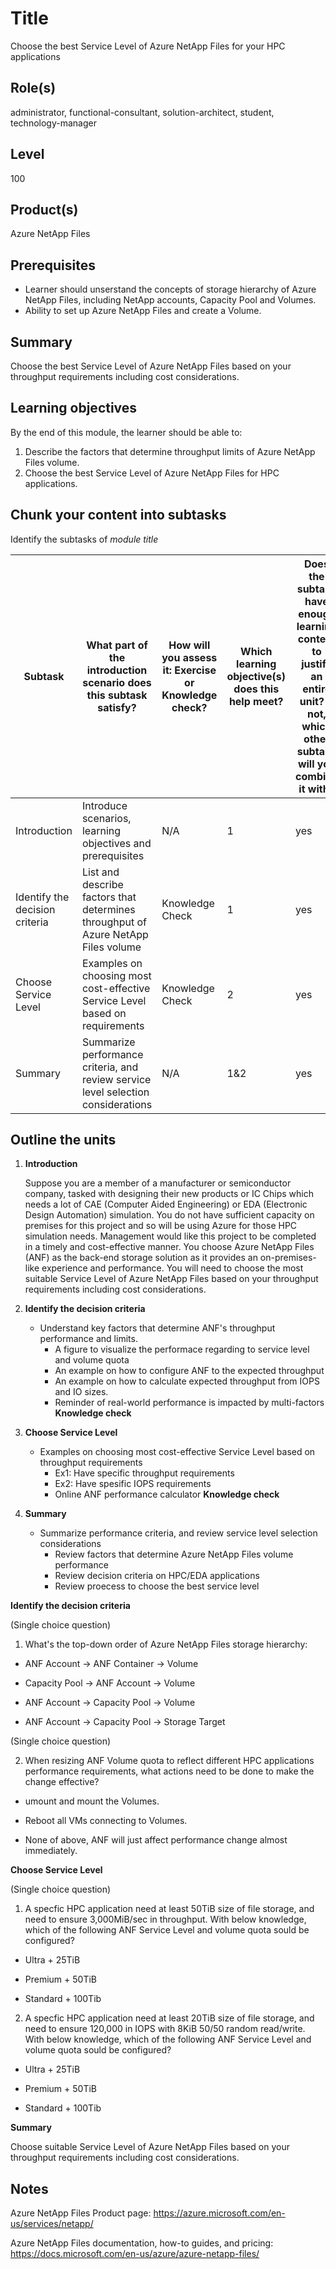 # Title

Choose the best Service Level of Azure NetApp Files for your HPC applications

## Role(s)

administrator, functional-consultant, solution-architect, student, technology-manager

## Level

100

## Product(s)

Azure NetApp Files

## Prerequisites

- Learner should unserstand the concepts of storage hierarchy of Azure NetApp Files, including NetApp accounts, Capacity Pool and Volumes.
- Ability to set up Azure NetApp Files and create a Volume. 

## Summary

Choose the best Service Level of Azure NetApp Files based on your throughput requirements including cost considerations.

## Learning objectives

By the end of this module, the learner should be able to:
1. Describe the factors that determine throughput limits of Azure NetApp Files volume.
2. Choose the best Service Level of Azure NetApp Files for HPC applications.

## Chunk your content into subtasks

Identify the subtasks of *module title*

| Subtask | What part of the introduction scenario does this subtask satisfy? | How will you assess it: **Exercise or Knowledge check**? | Which learning objective(s) does this help meet? | Does the subtask have enough learning content to justify an entire unit? If not, which other subtask will you combine it with? |
| ---- | ---- | ---- | ---- | ---- |
| Introduction | Introduce scenarios, learning objectives and prerequisites  | N/A | 1 | yes |
| Identify the decision criteria | List and describe factors that determines throughput of Azure NetApp Files volume | Knowledge Check | 1 | yes |
| Choose Service Level | Examples on choosing most cost-effective Service Level based on requirements | Knowledge Check | 2 | yes |
| Summary | Summarize performance criteria, and review service level selection considerations | N/A | 1&2 | yes |

## Outline the units

1. **Introduction**

    Suppose you are a member of a manufacturer or semiconductor company, tasked with designing their new products or IC Chips which needs a lot of CAE (Computer Aided Engineering) or EDA (Electronic Design Automation) simulation. You do not have sufficient capacity on premises for this project and so will be using Azure for those HPC simulation needs. Management would like this project to be completed in a timely and cost-effective manner. You choose Azure NetApp Files (ANF) as the back-end storage solution as it provides an on-premises-like experience and performance. You will need to choose the most suitable Service Level of Azure NetApp Files based on your throughput requirements including cost considerations.

1. **Identify the decision criteria**
    - Understand key factors that determine ANF's throughput performance and limits.
        - A figure to visualize the performace regarding to service level and volume quota
        - An example on how to configure ANF to the expected throughput
        - An example on how to calculate expected throughput from IOPS and IO sizes.
        - Reminder of real-world performance is impacted by multi-factors
    **Knowledge check**
    
2. **Choose Service Level**
    - Examples on choosing most cost-effective Service Level based on throughput requirements
        - Ex1: Have specific throughput requirements
        - Ex2: Have spesific IOPS requirements
        - Online ANF performance calculator
    **Knowledge check**
    
3. **Summary**
    - Summarize performance criteria, and review service level selection considerations
        - Review factors that determine Azure NetApp Files volume performance
        - Review decision criteria on HPC/EDA applications
        - Review proecess to choose the best service level

**Identify the decision criteria**

(Single choice question)

1.  What's the top-down order of Azure NetApp Files storage hierarchy:

- ANF Account -> ANF Container -> Volume

- Capacity Pool -> ANF Account -> Volume

- ANF Account -> Capacity Pool -> Volume

- ANF Account -> Capacity Pool -> Storage Target

(Single choice question)

2. When resizing ANF Volume quota to reflect different HPC applications performance requirements, what actions need to be done to make the change effective?

- umount and mount the Volumes.

- Reboot all VMs connecting to Volumes.

- None of above, ANF will just affect performance change almost immediately.


**Choose Service Level**

(Single choice question)

1. A specfic HPC application need at least 50TiB size of file storage, and need to ensure 3,000MiB/sec in throughput. With below knowledge, which of the following ANF Service Level and volume quota sould be configured?

- Ultra + 25TiB

- Premium + 50TiB

- Standard + 100Tib

2. A specfic HPC application need at least 20TiB size of file storage, and need to ensure 120,000 in IOPS with 8KiB 50/50 random read/write. With below knowledge, which of the following ANF Service Level and volume quota sould be configured?

- Ultra + 25TiB

- Premium + 50TiB

- Standard + 100Tib


**Summary**

Choose suitable Service Level of Azure NetApp Files based on your throughput requirements including cost considerations.

## Notes

Azure NetApp Files Product page:
https://azure.microsoft.com/en-us/services/netapp/ 

Azure NetApp Files documentation, how-to guides, and pricing:
https://docs.microsoft.com/en-us/azure/azure-netapp-files/
